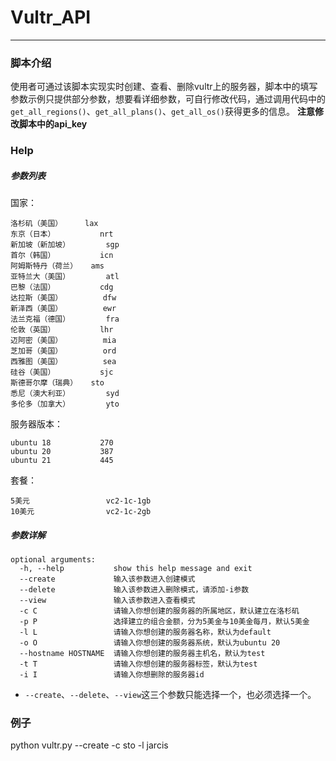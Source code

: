 # Vultr_API
----
### 脚本介绍
使用者可通过该脚本实现实时创建、查看、删除vultr上的服务器，脚本中的填写参数示例只提供部分参数，想要看详细参数，可自行修改代码，通过调用代码中的`get_all_regions()`、`get_all_plans()`、`get_all_os()`获得更多的信息。
**注意修改脚本中的api_key**

### Help
##### 参数列表
国家：

    洛杉矶（美国）     lax
    东京（日本）          nrt
    新加坡（新加坡）        sgp
    首尔（韩国）          icn
    阿姆斯特丹（荷兰）   ams
    亚特兰大（美国）        atl
    巴黎（法国）          cdg
    达拉斯（美国）         dfw
    新泽西（美国）         ewr
    法兰克福（德国）        fra
    伦敦（英国）          lhr
    迈阿密（美国）         mia
    芝加哥（美国）         ord
    西雅图（美国）         sea
    硅谷（美国）          sjc
    斯德哥尔摩（瑞典）   sto
    悉尼（澳大利亚）        syd
    多伦多（加拿大）        yto

服务器版本：

    ubuntu 18           270
    ubuntu 20           387
    ubuntu 21           445

套餐：

    5美元                 vc2-1c-1gb
    10美元                vc2-1c-2gb
##### 参数详解
```
optional arguments:
  -h, --help           show this help message and exit
  --create             输入该参数进入创建模式
  --delete             输入该参数进入删除模式，请添加-i参数
  --view               输入该参数进入查看模式
  -c C                 请输入你想创建的服务器的所属地区，默认建立在洛杉矶
  -p P                 选择建立的组合金额，分为5美金与10美金每月，默认5美金
  -l L                 请输入你想创建的服务器名称，默认为default
  -o O                 请输入你想创建的服务器系统，默认为ubuntu 20
  --hostname HOSTNAME  请输入你想创建的服务器主机名，默认为test
  -t T                 请输入你想创建的服务器标签，默认为test
  -i I                 请输入你想删除的服务器id
```
- `--create`、`--delete`、`--view`这三个参数只能选择一个，也必须选择一个。
### 例子
python vultr.py --create -c sto -l jarcis
